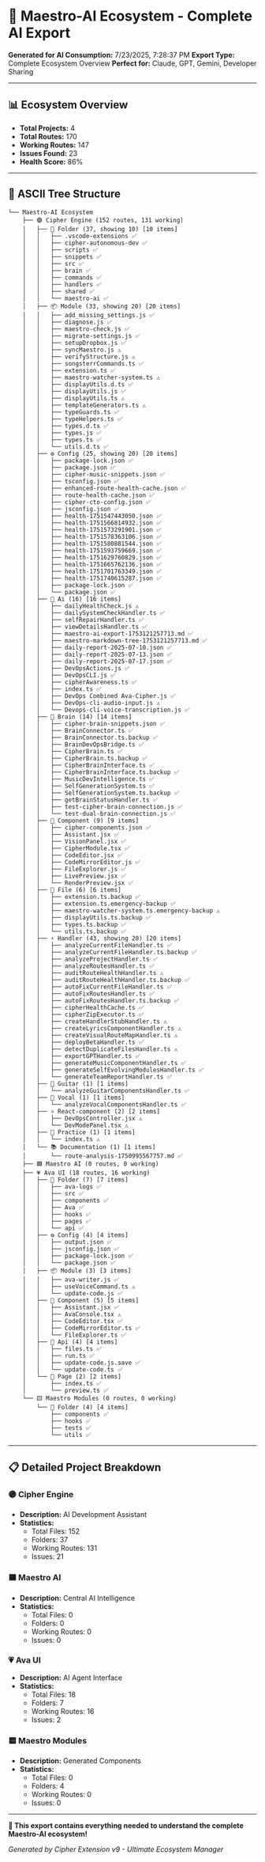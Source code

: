 # 🤖 Maestro-AI Ecosystem - Complete AI Export

**Generated for AI Consumption:** 7/23/2025, 7:28:37 PM
**Export Type:** Complete Ecosystem Overview
**Perfect for:** Claude, GPT, Gemini, Developer Sharing

---

## 📊 Ecosystem Overview


- **Total Projects:** 4
- **Total Routes:** 170
- **Working Routes:** 147
- **Issues Found:** 23
- **Health Score:** 86%


---

## 🌳 ASCII Tree Structure

```
└── Maestro-AI Ecosystem
    ├── 🟣 Cipher Engine (152 routes, 131 working)
    │   ├── 📁 Folder (37, showing 10) [10 items]
    │   │   ├── .vscode-extensions ✅
    │   │   ├── cipher-autonomous-dev ✅
    │   │   ├── scripts ✅
    │   │   ├── snippets ✅
    │   │   ├── src ✅
    │   │   ├── brain ✅
    │   │   ├── commands ✅
    │   │   ├── handlers ✅
    │   │   ├── shared ✅
    │   │   └── maestro-ai ✅
    │   ├── 📦 Module (33, showing 20) [20 items]
    │   │   ├── add_missing_settings.js ✅
    │   │   ├── diagnose.js ✅
    │   │   ├── maestro-check.js ✅
    │   │   ├── migrate-settings.js ✅
    │   │   ├── setupDropbox.js ✅
    │   │   ├── syncMaestro.js ⚠️
    │   │   ├── verifyStructure.js ⚠️
    │   │   ├── songsterrCommands.ts ✅
    │   │   ├── extension.ts ✅
    │   │   ├── maestro-watcher-system.ts ⚠️
    │   │   ├── displayUtils.d.ts ✅
    │   │   ├── displayUtils.js ✅
    │   │   ├── displayUtils.ts ⚠️
    │   │   ├── templateGenerators.ts ⚠️
    │   │   ├── typeGuards.ts ✅
    │   │   ├── typeHelpers.ts ✅
    │   │   ├── types.d.ts ✅
    │   │   ├── types.js ✅
    │   │   ├── types.ts ✅
    │   │   └── utils.d.ts ✅
    │   ├── ⚙️ Config (25, showing 20) [20 items]
    │   │   ├── package-lock.json ✅
    │   │   ├── package.json ✅
    │   │   ├── cipher-music-snippets.json ✅
    │   │   ├── tsconfig.json ✅
    │   │   ├── enhanced-route-health-cache.json ✅
    │   │   ├── route-health-cache.json ✅
    │   │   ├── cipher-cto-config.json ✅
    │   │   ├── jsconfig.json ✅
    │   │   ├── health-1751547443050.json ✅
    │   │   ├── health-1751566814932.json ✅
    │   │   ├── health-1751573291901.json ✅
    │   │   ├── health-1751578363106.json ✅
    │   │   ├── health-1751580881544.json ✅
    │   │   ├── health-1751593759669.json ✅
    │   │   ├── health-1751629760829.json ✅
    │   │   ├── health-1751665762136.json ✅
    │   │   ├── health-1751701763349.json ✅
    │   │   ├── health-1751740615287.json ✅
    │   │   ├── package-lock.json ✅
    │   │   └── package.json ✅
    │   ├── 🤖 Ai (16) [16 items]
    │   │   ├── dailyHealthCheck.js ⚠️
    │   │   ├── dailySystemCheckHandler.ts ✅
    │   │   ├── selfRepairHandler.ts ✅
    │   │   ├── viewDetailsHandler.ts ✅
    │   │   ├── maestro-ai-export-1753121257713.md ✅
    │   │   ├── maestro-markdown-tree-1753121257713.md ✅
    │   │   ├── daily-report-2025-07-10.json ✅
    │   │   ├── daily-report-2025-07-13.json ✅
    │   │   ├── daily-report-2025-07-17.json ✅
    │   │   ├── DevOpsActions.js ✅
    │   │   ├── DevOpsCLI.js ✅
    │   │   ├── cipherAwareness.ts ✅
    │   │   ├── index.ts ✅
    │   │   ├── DevOps Combined Ava-Cipher.js ✅
    │   │   ├── DevOps-cli-audio-input.js ⚠️
    │   │   └── Devops-cli-voice-transcription.js ✅
    │   ├── 🧠 Brain (14) [14 items]
    │   │   ├── cipher-brain-snippets.json ✅
    │   │   ├── BrainConnector.ts ✅
    │   │   ├── BrainConnector.ts.backup ✅
    │   │   ├── BrainDevOpsBridge.ts ✅
    │   │   ├── CipherBrain.ts ✅
    │   │   ├── CipherBrain.ts.backup ✅
    │   │   ├── CipherBrainInterface.ts ✅
    │   │   ├── CipherBrainInterface.ts.backup ✅
    │   │   ├── MusicDevIntelligence.ts ✅
    │   │   ├── SelfGenerationSystem.ts ✅
    │   │   ├── SelfGenerationSystem.ts.backup ✅
    │   │   ├── getBrainStatusHandler.ts ✅
    │   │   ├── test-cipher-brain-connection.js ✅
    │   │   └── test-dual-brain-connection.js ✅
    │   ├── 🧩 Component (9) [9 items]
    │   │   ├── cipher-components.json ✅
    │   │   ├── Assistant.jsx ✅
    │   │   ├── VisionPanel.jsx ✅
    │   │   ├── CipherModule.tsx ✅
    │   │   ├── CodeEditor.jsx ✅
    │   │   ├── CodeMirrorEditor.js ✅
    │   │   ├── FileExplorer.js ✅
    │   │   ├── LivePreview.jsx ✅
    │   │   └── RenderPreview.jsx ✅
    │   ├── 📄 File (6) [6 items]
    │   │   ├── extension.ts.backup ✅
    │   │   ├── extension.ts.emergency-backup ✅
    │   │   ├── maestro-watcher-system.ts.emergency-backup ⚠️
    │   │   ├── displayUtils.ts.backup ✅
    │   │   ├── types.ts.backup ✅
    │   │   └── utils.ts.backup ✅
    │   ├── ⚡ Handler (43, showing 20) [20 items]
    │   │   ├── analyzeCurrentFileHandler.ts ✅
    │   │   ├── analyzeCurrentFileHandler.ts.backup ✅
    │   │   ├── analyzeProjectHandler.ts ✅
    │   │   ├── analyzeRoutesHandler.ts ✅
    │   │   ├── auditRouteHealthHandler.ts ⚠️
    │   │   ├── auditRouteHealthHandler.ts.backup ✅
    │   │   ├── autoFixCurrentFileHandler.ts ✅
    │   │   ├── autoFixRoutesHandler.ts ✅
    │   │   ├── autoFixRoutesHandler.ts.backup ✅
    │   │   ├── cipherHealthCache.ts ✅
    │   │   ├── cipherZipExecutor.ts ✅
    │   │   ├── createHandlerStubHandler.ts ⚠️
    │   │   ├── createLyricsComponentHandler.ts ⚠️
    │   │   ├── createVisualRouteMapHandler.ts ⚠️
    │   │   ├── deployBetaHandler.ts ✅
    │   │   ├── detectDuplicateFilesHandler.ts ⚠️
    │   │   ├── exportGPTHandler.ts ✅
    │   │   ├── generateMusicComponentHandler.ts ✅
    │   │   ├── generateSelfEvolvingModulesHandler.ts ✅
    │   │   └── generateTeamReportHandler.ts ✅
    │   ├── 🎸 Guitar (1) [1 items]
    │   │   └── analyzeGuitarComponentsHandler.ts ✅
    │   ├── 🎤 Vocal (1) [1 items]
    │   │   └── analyzeVocalComponentsHandler.ts ✅
    │   ├── ⚛️ React-component (2) [2 items]
    │   │   ├── DevOpsController.jsx ⚠️
    │   │   └── DevModePanel.tsx ⚠️
    │   ├── 🎵 Practice (1) [1 items]
    │   │   └── index.ts ⚠️
    │   └── 📚 Documentation (1) [1 items]
    │       └── route-analysis-1750995567757.md ✅
    ├── 🟦 Maestro AI (0 routes, 0 working)
    ├── 💗 Ava UI (18 routes, 16 working)
    │   ├── 📁 Folder (7) [7 items]
    │   │   ├── ava-logs ✅
    │   │   ├── src ✅
    │   │   ├── components ✅
    │   │   ├── Ava ✅
    │   │   ├── hooks ✅
    │   │   ├── pages ✅
    │   │   └── api ✅
    │   ├── ⚙️ Config (4) [4 items]
    │   │   ├── output.json ✅
    │   │   ├── jsconfig.json ✅
    │   │   ├── package-lock.json ✅
    │   │   └── package.json ✅
    │   ├── 📦 Module (3) [3 items]
    │   │   ├── ava-writer.js ✅
    │   │   ├── useVoiceCommand.ts ⚠️
    │   │   └── update-code.js ✅
    │   ├── 🧩 Component (5) [5 items]
    │   │   ├── Assistant.jsx ✅
    │   │   ├── AvaConsole.tsx ⚠️
    │   │   ├── CodeEditor.tsx ✅
    │   │   ├── CodeMirrorEditor.ts ✅
    │   │   └── FileExplorer.ts ✅
    │   ├── 🔌 Api (4) [4 items]
    │   │   ├── files.ts ✅
    │   │   ├── run.ts ✅
    │   │   ├── update-code.js.save ✅
    │   │   └── update-code.ts ✅
    │   └── 📄 Page (2) [2 items]
    │       ├── index.ts ✅
    │       └── preview.ts ✅
    └── 🟨 Maestro Modules (0 routes, 0 working)
        └── 📁 Folder (4) [4 items]
            ├── components ✅
            ├── hooks ✅
            ├── tests ✅
            └── utils ✅

```

---

## 📋 Detailed Project Breakdown

### 🟣 Cipher Engine
- **Description:** AI Development Assistant
- **Statistics:**
  - Total Files: 152
  - Folders: 37
  - Working Routes: 131
  - Issues: 21

### 🟦 Maestro AI
- **Description:** Central AI Intelligence
- **Statistics:**
  - Total Files: 0
  - Folders: 0
  - Working Routes: 0
  - Issues: 0

### 💗 Ava UI
- **Description:** AI Agent Interface
- **Statistics:**
  - Total Files: 18
  - Folders: 7
  - Working Routes: 16
  - Issues: 2

### 🟨 Maestro Modules
- **Description:** Generated Components
- **Statistics:**
  - Total Files: 0
  - Folders: 4
  - Working Routes: 0
  - Issues: 0



---

**🚀 This export contains everything needed to understand the complete Maestro-AI ecosystem!**

*Generated by Cipher Extension v9 - Ultimate Ecosystem Manager*